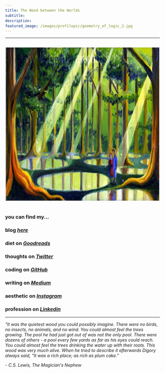 ```yaml
---
title: The Wood between the Worlds
subtitle: 
description: 
featured_image: /images/profilepic/geometry_of_logic_2.jpg
---
```


---

<br/>
<center>
<a href="https://en.wikipedia.org/wiki/Wood_between_the_Worlds">
    <img src="/images/post_pics/wood_between_the_worlds/woodbetweenworlds_1.jpg"
        width="500" 
        height="500"
        >
</a>
</center>

<br/>

### you can find my...

### blog *[here](https://mundyreimer.github.io/)*
### diet on *[Goodreads](https://www.goodreads.com/user/show/82897656-mundy-reimer)*
### thoughts on *[Twitter](https://twitter.com/MondayRhymer)*
### coding on *[GitHub](https://github.com/mundyreimer)*
### writing on *[Medium](https://medium.com/@mundyreimer)*
### aesthetic on *[Instagram](https://www.instagram.com/l.grammars)*
### profession on *[Linkedin](https://www.linkedin.com/in/mundyreimer)*

---

*"It was the quietest wood you could possibly imagine. There were no birds, no insects, no animals, and no wind. You could almost feel the trees growing. The pool he had just got out of was not the only pool. There were dozens of others - a pool every few yards as far as his eyes could reach. You could almost feel the trees drinking the water up with their roots. This wood was very much alive. When he tried to describe it afterwards Digory always said, "It was a rich place; as rich as plum cake.”* 

*- C.S. Lewis, The Magician's Nephew*